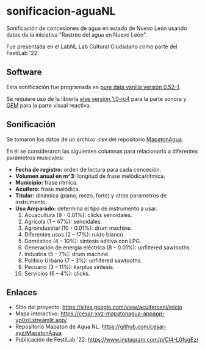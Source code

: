 # sonificacion-aguaNL
Sonificación de concesiones de agua en estado de Nuevo León usando datos de la iniciativa "Rastreo del agua en Nuevo León".

Fue presentada en el LabNL Lab Cultural Ciudadano como parte del FestiLab '22.

## Software
Esta sonificación fue programada en [pure data vanilla versión 0.52-1](https://puredata.info/).

Se requiere uso de la librería [else versión 1.0-rc4](https://github.com/porres/pd-else/releases/tag/v1.0-rc4) para la parte sonora y [GEM](https://github.com/umlaeute/Gem) para la parte visual reactiva.

## Sonificación
Se tomaron los datos de un archivo .csv del repositorio [MapatonAgua](https://github.com/cesar-xyz/MapatonAgua/blob/main/files/UnionRegiosDOF.csv).

En él se consideraron las siguientes columnas para relacionarlo a diferentes parámetros musicales:
- **Fecha de registro:** orden de lectura para cada concesión.
- **Volumen anual en m^3:** longitud de frase melódica/rítmica.
- **Municipio:** frase rítmica.
- **Acuífero:** frase melódica.
- **Titular:** dinámica (piano, mezo, forte) y otros parametros de instrumento.
- **Uso Amparado:** determina el tipo de instrumento a usar.
    1. Acuacultura (9 - 0.01%): clicks senoidales.
    2. Agrícola (1 – 47%): senoidales.
    3. Agroindustrial (10 - 0.01%): drum machine.
    4. Diferentes usos (2 – 17%): ruido blanco.
    5. Doméstico (4 – 10%): síntesis aditiva con LPG.
    6. Generación de energía eléctrica (8 – 0.01%): unfiltered sawtooths.
    7. Industria (5 – 7%): drum machine.
    8. Político Urbano (7 – 3%): unfiltered sawtooths.
    9. Pecuario (3 – 11%): karplus síntesis.
    10. Servicios (6 – 4%): clicks.

## Enlaces
- Sitio del proyecto: https://sites.google.com/view/acuiferosnl/inicio
- Mapa interactivo: https://cesar-xyz-mapatonagua-appapp-vp0zii.streamlit.app/
- Repositorio Mapaton de Agua NL: https://github.com/cesar-xyz/MapatonAgua
- Publicación de FestiLab '22: https://www.instagram.com/p/Cl4-L0fsgEz/